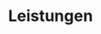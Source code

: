 ---
hero_image: /uploads/hero-capabilities.jpg
intro_block:
  headline: UNSERE LEISTUNGEN UND EXPERTISE
  details: |
    Jeden Tag arbeiten wir an der Verwirklichung der kühnsten architektonischen Träume unserer Kunden. Den Herausforderungen, auf die wir dabei stoßen, begegnen wir als facettenreiches Unternehmen, das alle Aufträge unabhängig von Umfang, Material und Anforderungen erfolgreich ausführt. Es gibt nur eine Grenze: Die Vorstellungskraft unserer Kunden.
expertise:
  top:
    headline: BERATUNG
    details: |
      Mit unseren branchenführenden und individualisierten Programmen sorgen wir für eine schnellere Projektabwicklung, verbessern die Koordination und bilden die Basis für eine perfekte Bauausführung.
  bottom:
    headline: TECHNISCHE UMSETZUNG
    details: |
      Sämtliche Aspekte des Innenausbaus fließen in die technische Umsetzung unserer Lösungen ein.
text_block_a: Das einheitliche Konzept und die hochspezialisierten Serviceleistungen von Merritt setzen neue Maßstäbe beim Luxusinnenausbau.
capability_block_a:
  top:
    headline: SPEZIALMATERIALIEN
    details: Wir erwerben nur die feinsten Materialien und beauftragen nur die weltbesten Kunsthandwerker.
    image: /uploads/capabilities-materials.jpg
  bottom:
    headline: HOLZBAUARBEITEN UND KUNSTSCHREINEREI
    details: Wir verfügen über Werkstätten auf mehr als 13.000 m², in denen modernste Technologie und klassische Handwerkskunst gemeinsam zum Einsatz kommen.
    image: /uploads/capabilities-woodwork.jpg
text_block_b: Wir setzen uns höchste Standards und liefern stets herausragende Qualität.
capability_block_b:
  top:
    headline: METALLBAU
    details: Die Fertigung im eigenen Unternehmen gewährleistet Integration, Termineinhaltung und Qualität ohne Probleme und Verzögerungen.
    image: /uploads/capabilities-metalwork.jpg
  bottom:
    headline: KLASSISCHE DEKORATION
    details: Unter der Leitung der beiden britischen Kunstschnitzer Ian Agrell und Adam Thorpe entstehen unsere kundenspezifischen und handgefertigten Dekorationselemente für Wohnimmobilien, Jachten, Sakralbauten und Gewerbeprojekte.
    image: /uploads/capabilities-decoration.jpg
text_block_c: Wir bieten Komplettservice vom Entwurf bis zur Lieferung.
capability_block_c:
  top:
    headline: BESCHLÄGE
    details: Individuelle geplante und von den besten Herstellern meisterhaft gefertigte kundenspezifische Beschläge.
    image: /uploads/capabilities-hardware.jpg
  bottom:
    headline: INSTALLATION
    details: Der finale Akt. Merritt führt sämtliche Montagearbeiten selbst aus.
    image: /uploads/capabilities-carpentry.jpg
text_block_d: Dank unserer hohen Fertigungskapazität und Niederlassungen weltweit bringen wir Projekte überall und jederzeit termin- und budgetgerecht zum Abschluss.
next:
  name: INFORMATIONEN
  link: /about/
title: Leistungen
description: ZEITGEMÄSSE UND MASSGEFERTIGTE HOLZ- UND SCHREINERARBEITEN.
_comments:
  hero_image: file should be ~2000px wide
  image: file should be ~1000px wide
  next: the'next' link
  name: the text of the 'next' link
  link: where the 'next' link takes you
  title: for meta property='og:title'
  description: (optional) for meta property='og:description'
lang: de
---